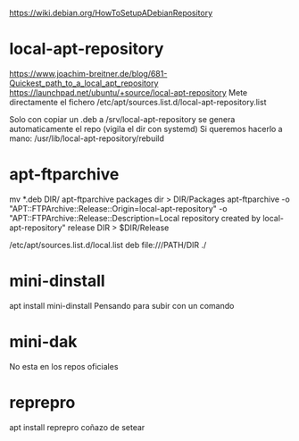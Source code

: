 https://wiki.debian.org/HowToSetupADebianRepository

# local-apt-repository
https://www.joachim-breitner.de/blog/681-Quickest_path_to_a_local_apt_repository
https://launchpad.net/ubuntu/+source/local-apt-repository
Mete directamente el fichero /etc/apt/sources.list.d/local-apt-repository.list

Solo con copiar un .deb a /srv/local-apt-repository se genera automaticamente el repo (vigila el dir con systemd)
Si queremos hacerlo a mano:
/usr/lib/local-apt-repository/rebuild




# apt-ftparchive
mv *.deb DIR/
apt-ftparchive packages dir > DIR/Packages
apt-ftparchive -o "APT::FTPArchive::Release::Origin=local-apt-repository" -o "APT::FTPArchive::Release::Description=Local repository created by local-apt-repository" release DIR > $DIR/Release

/etc/apt/sources.list.d/local.list
deb file:///PATH/DIR ./



# mini-dinstall
apt install mini-dinstall
Pensando para subir con un comando


# mini-dak
No esta en los repos oficiales

# reprepro
apt install reprepro
coñazo de setear
